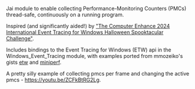 Jai module to enable collecting Performance-Monitoring Counters (PMCs) thread-safe, continuously on a running program.

Inspired (and significantly aided!) by ["The Computer Enhance 2024 International Event Tracing for Windows Halloween
Spooktacular Challenge"](https://www.computerenhance.com/p/announcing-the-etw-halloween-spooktacular).

Includes bindings to the Event Tracing for Windows (ETW) api in the Windows_Event_Tracing module, with examples ported from mmozeiko's gists [etw](https://gist.github.com/mmozeiko/299fc8ff993b9c671eb7fd5c7bd87d51) and [miniperf](https://gist.github.com/mmozeiko/bd5923bcd9d20b5b9946691932ec95fa?ts=4).

A pretty silly example of collecting pmcs per frame and changing the active pmcs - https://youtu.be/ZCFkBtRG2Lg.
